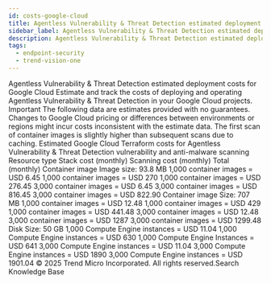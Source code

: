 ```yaml
---
id: costs-google-cloud
title: Agentless Vulnerability & Threat Detection estimated deployment costs for Google Cloud
sidebar_label: Agentless Vulnerability & Threat Detection estimated deployment costs for Google Cloud
description: Agentless Vulnerability & Threat Detection estimated deployment costs for Google Cloud
tags:
  - endpoint-security
  - trend-vision-one
---
```


 Agentless Vulnerability & Threat Detection estimated deployment costs for Google Cloud Estimate and track the costs of deploying and operating Agentless Vulnerability & Threat Detection in your Google Cloud projects. Important The following data are estimates provided with no guarantees. Changes to Google Cloud pricing or differences between environments or regions might incur costs inconsistent with the estimate data. The first scan of container images is slightly higher than subsequent scans due to caching. Estimated Google Cloud Terraform costs for Agentless Vulnerability & Threat Detection vulnerability and anti-malware scanning Resource type Stack cost (monthly) Scanning cost (monthly) Total (monthly) Container image Image size: 93.8 MB 1,000 container images = USD 6.45 1,000 container images = USD 270 1,000 container images = USD 276.45 3,000 container images = USD 6.45 3,000 container images = USD 816.45 3,000 container images = USD 822.90 Container image Size: 707 MB 1,000 container images = USD 12.48 1,000 container images = USD 429 1,000 container images = USD 441.48 3,000 container images = USD 12.48 3,000 container images = USD 1287 3,000 container images = USD 1299.48 Disk Size: 50 GB 1,000 Compute Engine instances = USD 11.04 1,000 Compute Engine instances = USD 630 1,000 Compute Engine Instances = USD 641 3,000 Compute Engine instances = USD 11.04 3,000 Compute Engine instances = USD 1890 3,000 Compute Engine instances = USD 1901.04 © 2025 Trend Micro Incorporated. All rights reserved.Search Knowledge Base